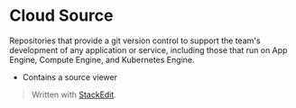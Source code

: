 
# Cloud Source

Repositories that provide a git version control to support the team's development of any application or service, including those that run on App Engine, Compute Engine, and Kubernetes Engine. 

- Contains a source viewer
> Written with [StackEdit](https://stackedit.io/).
<!--stackedit_data:
eyJoaXN0b3J5IjpbLTEzOTYyNDEyNTNdfQ==
-->